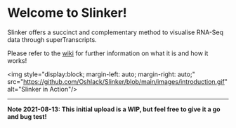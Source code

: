 # Welcome to Slinker!

Slinker offers a succinct and complementary method to visualise RNA-Seq data through superTranscripts. 

Please refer to the [wiki](https://github.com/Oshlack/Slinker/wiki) for further information on what it is and how it works!

<img style="display:block; margin-left: auto; margin-right: auto;" src="https://github.com/Oshlack/Slinker/blob/main/images/introduction.gif" alt="Slinker in Action"\/>

<hr>

<b>Note 2021-08-13: This initial upload is a WIP, but feel free to give it a go and bug test!<b/>
